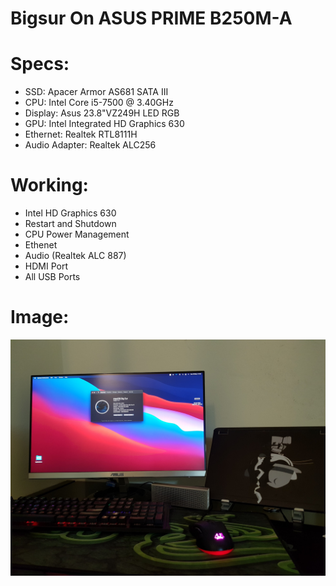 # Bigsur On ASUS PRIME B250M-A

# Specs:
- SSD: Apacer Armor AS681 SATA III 
- CPU: Intel Core i5-7500 @ 3.40GHz	
- Display: Asus 23.8"VZ249H LED RGB
- GPU: Intel Integrated HD Graphics 630
- Ethernet: Realtek RTL8111H
- Audio Adapter: Realtek ALC256 

# Working:
- Intel HD Graphics 630
- Restart and Shutdown
- CPU Power Management
- Ethenet 
- Audio (Realtek ALC 887)
- HDMI Port
- All USB Ports



# Image:
![macOSBigSur](./images/macOSBigSur.png)


